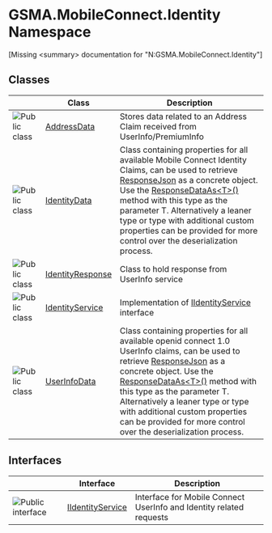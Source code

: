 GSMA.MobileConnect.Identity Namespace
=====================================

[Missing &lt;summary> documentation for "N:GSMA.MobileConnect.Identity"]



Classes
-------

                | Class                 | Description                                                                                                                                                                                                                                                                                                                                                              
--------------- | --------------------- | ------------------------------------------------------------------------------------------------------------------------------------------------------------------------------------------------------------------------------------------------------------------------------------------------------------------------------------------------------------------------ 
![Public class] | [AddressData][1]      | Stores data related to an Address Claim received from UserInfo/PremiumInfo                                                                                                                                                                                                                                                                                               
![Public class] | [IdentityData][2]     | Class containing properties for all available Mobile Connect Identity Claims, can be used to retrieve [ResponseJson][3] as a concrete object. Use the [ResponseDataAs&lt;T>()][4] method with this type as the parameter T. Alternatively a leaner type or type with additional custom properties can be provided for more control over the deserialization process.     
![Public class] | [IdentityResponse][5] | Class to hold response from UserInfo service                                                                                                                                                                                                                                                                                                                             
![Public class] | [IdentityService][6]  | Implementation of [IIdentityService][7] interface                                                                                                                                                                                                                                                                                                                        
![Public class] | [UserInfoData][8]     | Class containing properties for all available openid connect 1.0 UserInfo claims, can be used to retrieve [ResponseJson][3] as a concrete object. Use the [ResponseDataAs&lt;T>()][4] method with this type as the parameter T. Alternatively a leaner type or type with additional custom properties can be provided for more control over the deserialization process. 


Interfaces
----------

                    | Interface             | Description                                                         
------------------- | --------------------- | ------------------------------------------------------------------- 
![Public interface] | [IIdentityService][7] | Interface for Mobile Connect UserInfo and Identity related requests 

[1]: AddressData/README.md
[2]: IdentityData/README.md
[3]: IdentityResponse/ResponseJson.md
[4]: IdentityResponse/ResponseDataAs__1.md
[5]: IdentityResponse/README.md
[6]: IdentityService/README.md
[7]: IIdentityService/README.md
[8]: UserInfoData/README.md
[9]: ../_icons/Help.png
[Public class]: ../_icons/pubclass.gif "Public class"
[Public interface]: ../_icons/pubinterface.gif "Public interface"
